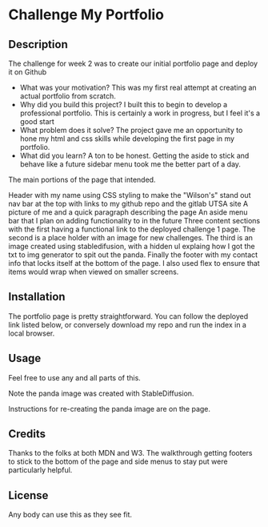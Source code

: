 # Challenge My Portfolio

## Description

The challenge for week 2 was to create our initial portfolio page and deploy it on Github

- What was your motivation?  This was my first real attempt at creating an actual portfolio from scratch.
- Why did you build this project? I built this to begin to develop a professional portfolio.  This is certainly a work in progress, but I feel it's a good start
- What problem does it solve? The project gave me an opportunity to hone my html and css skills while developing the first page in my portfolio.
- What did you learn?  A ton to be honest.  Getting the aside to stick and behave like a future sidebar menu took me the better part of a day.

The main portions of the page that intended.

Header with my name using CSS styling to make the "Wilson's" stand out
nav bar at the top with links to my github repo and the gitlab UTSA site
A picture of me and a quick paragraph describing the page
An aside menu bar that I plan on adding functionality to in the future
Three content sections with the first having a functional link to the deployed challenge 1 page.  The second is a place holder with an image for new challenges.  The third is an image created using stabledifusion, with a hidden ul explaing how I got the txt to img generator to spit out the panda.
Finally the footer with my contact info that locks itself at the bottom of the page.
I also used flex to ensure that items would wrap when viewed on smaller screens.

## Installation

The portfolio page is pretty straightforward.  You can follow the deployed link listed below, or conversely download my repo and run the index in a local browser.

## Usage

Feel free to use any and all parts of this.

Note the panda image was created with StableDiffusion.

Instructions for re-creating the panda image are on the page.

## Credits

Thanks to the folks at both MDN and W3.  The walkthrough getting footers to stick to the bottom of the page and side menus to stay put were particularly helpful.

## License

Any body can use this as they see fit.  


